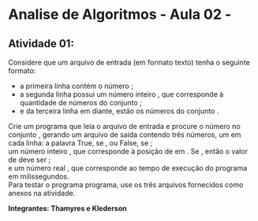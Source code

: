 # Analise de Algoritmos - Aula 02 - 
## Atividade 01:
Considere que um arquivo de entrada (em formato texto) tenha o seguinte formato:<br>
- a primeira linha contém o número ; <br>
- a segunda linha possui um número inteiro , que corresponde à quantidade de números do conjunto ; <br> 
- e 
da terceira linha em diante, estão os números do conjunto .<br>

Crie um programa que leia o arquivo de entrada e procure o número  no conjunto , gerando um arquivo de saída contendo três números, um em cada linha:
a palavra True, se , ou False, se ;<br>
um número inteiro , que corresponde à posição de  em . Se , então o valor de  deve ser ; <br> e
um número real , que corresponde ao tempo de execução do programa em milissegundos.<br>
Para testar o programa programa, use os três arquivos fornecidos como anexos na atividade.

**Integrantes: Thamyres e Klederson**

